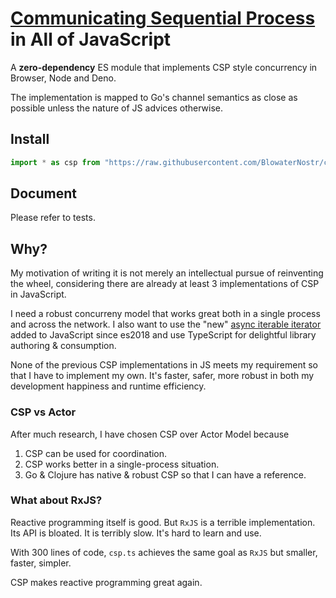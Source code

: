 # [Communicating Sequential Process](https://www.cs.cmu.edu/~crary/819-f09/Hoare78.pdf) in All of JavaScript

A **zero-dependency** ES module that implements CSP style concurrency in Browser, Node and Deno.

The implementation is mapped to Go's channel semantics as close as possible unless the nature of JS advices otherwise.

## Install

```ts
import * as csp from "https://raw.githubusercontent.com/BlowaterNostr/csp/master/csp.ts";
```

## Document

Please refer to tests.

## Why?

My motivation of writing it is not merely an intellectual pursue of reinventing the wheel, considering there are already at least
3 implementations of CSP in JavaScript.

I need a robust concurreny model that works great both in a single process and across the network. I also want to use the "new"
[async iterable iterator](https://developer.mozilla.org/en-US/docs/Web/JavaScript/Reference/Statements/for-await...of) added to
JavaScript since es2018 and use TypeScript for delightful library authoring & consumption.

None of the previous CSP implementations in JS meets my requirement so that I have to implement my own. It's faster, safer, more
robust in both my development happiness and runtime efficiency.

### CSP vs Actor

After much research, I have chosen CSP over Actor Model because

1. CSP can be used for coordination.
2. CSP works better in a single-process situation.
3. Go & Clojure has native & robust CSP so that I can have a reference.

### What about RxJS?

Reactive programming itself is good. But `RxJS` is a terrible implementation. Its API is bloated. It is terribly slow. It's hard
to learn and use.

With 300 lines of code, `csp.ts` achieves the same goal as `RxJS` but smaller, faster, simpler.

CSP makes reactive programming great again.
